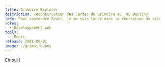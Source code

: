 ```yaml
---
title: Grimoire Explorer
description: Reconstruction des Cartes de Grimoire du jeu Destiny.
lede: Pour apprendre React, je me suis lancé dans la recréation du site défunt du jeu Destiny.
roles:
  - Développement web
tools:
  - React
release: 2021-08-01
image: ./grimoire.png
---
```


Eh oui !
